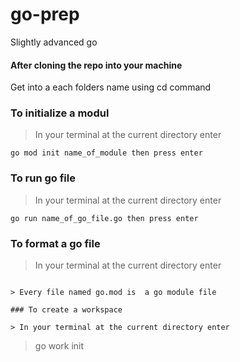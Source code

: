 # go-prep

Slightly advanced go

#### After cloning the repo into your machine

Get into a each folders name using cd command

### To initialize a modul

> In your terminal at the current directory enter

```
go mod init name_of_module then press enter
```

### To run go file

> In your terminal at the current directory enter

```
go run name_of_go_file.go then press enter
```

### To format a go file

> In your terminal at the current directory enter

```

> Every file named go.mod is  a go module file

### To create a workspace

> In your terminal at the current directory enter

```

> go work init

